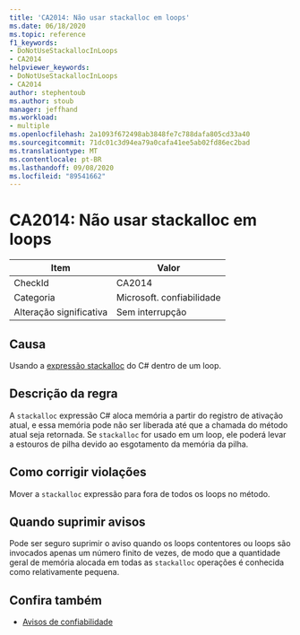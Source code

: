 ```yaml
---
title: 'CA2014: Não usar stackalloc em loops'
ms.date: 06/18/2020
ms.topic: reference
f1_keywords:
- DoNotUseStackallocInLoops
- CA2014
helpviewer_keywords:
- DoNotUseStackallocInLoops
- CA2014
author: stephentoub
ms.author: stoub
manager: jeffhand
ms.workload:
- multiple
ms.openlocfilehash: 2a1093f672498ab3848fe7c788dafa805cd33a40
ms.sourcegitcommit: 71dc01c3d94ea79a0cafa41ee5ab02fd86ec2bad
ms.translationtype: MT
ms.contentlocale: pt-BR
ms.lasthandoff: 09/08/2020
ms.locfileid: "89541662"
---
```

# <a name="ca2014-do-not-use-stackalloc-in-loops"></a>CA2014: Não usar stackalloc em loops

|Item|Valor|
|-|-|
|CheckId|CA2014|
|Categoria|Microsoft. confiabilidade|
|Alteração significativa|Sem interrupção|

## <a name="cause"></a>Causa

Usando a [expressão stackalloc](/dotnet/csharp/language-reference/operators/stackalloc) do C# dentro de um loop.

## <a name="rule-description"></a>Descrição da regra

A `stackalloc` expressão C# aloca memória a partir do registro de ativação atual, e essa memória pode não ser liberada até que a chamada do método atual seja retornada. Se `stackalloc` for usado em um loop, ele poderá levar a estouros de pilha devido ao esgotamento da memória da pilha.

## <a name="how-to-fix-violations"></a>Como corrigir violações

Mover a `stackalloc` expressão para fora de todos os loops no método.

## <a name="when-to-suppress-warnings"></a>Quando suprimir avisos

Pode ser seguro suprimir o aviso quando os loops contentores ou loops são invocados apenas um número finito de vezes, de modo que a quantidade geral de memória alocada em todas as `stackalloc` operações é conhecida como relativamente pequena.

## <a name="see-also"></a>Confira também

- [Avisos de confiabilidade](../code-quality/reliability-warnings.md)

